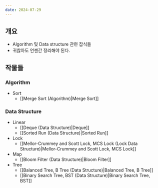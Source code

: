 ```yaml
---
date: 2024-07-29
---
```

## 개요

- Algorithm 및 Data structure 관련 잡식들
- 귀찮아도 언젠간 정리해야 된다.

## 작물들

### Algorithm

- Sort
	- [[Merge Sort (Algorithm)|Merge Sort]]

### Data Structure

- Linear
	- [[Deque (Data Structure)|Deque]]
	- [[Sorted Run (Data Structure)|Sorted Run]]
- Lock
	- [[Mellor-Crummey and Scott Lock, MCS Lock (Lock Data Structure)|Mellor-Crummey and Scott Lock, MCS Lock]]
- Map
	- [[Bloom Filter (Data Structure)|Bloom Filter]]
- Tree
	- [[Balanced Tree, B Tree (Data Structure)|Balanced Tree, B Tree]]
	- [[Binary Search Tree, BST (Data Structure)|Binary Search Tree, BST]]